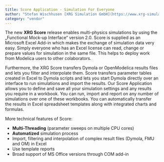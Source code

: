 ```yaml
---
title: Score Application - Simulation For Everyone
author: "Stefan Wischhusen [XRG Simulation GmbH](https://www.xrg-simulation.de/en)"
category: "vendor"
---
```


The new **XRG Score** release enables multi-physics simulations by using the „Functional Mock-up Interface“ version 2.0. Score is supplied as an Microsoft Excel Add-in which makes the exchange of simulation data very easy. Simply everyone who has an Excel license can read, change or prepare values for simulation in the same file. This helps to deploy work from Modelica users to other colaborators.

Furthermore, the XRG Score transfers Dymola or OpenModelica results files and lets you filter and interpolate them. Score transfers parameter tables created in Excel to Dymola scripts and lets you start Dymola directly over an interface to run simulations and import the results. Our Score Application allows you to define and save all your simulation settings and any results you require in a workbook. You can run, import and report on any number of simulations over one of these workbooks. You can automatically transfer the results in Excel spreadsheet templates along with integrated charts and formulas.

More technical features of Score:
  - **Multi-Threading** (parameter sweeps on multiple CPU cores)
  - **Automatized** simulation process
  - Import, filtering and interpolation of complex result files (Dymola, FMU and OM) in Excel
  - Use template reports
  - Broad support of MS Office versions through COM add-in

